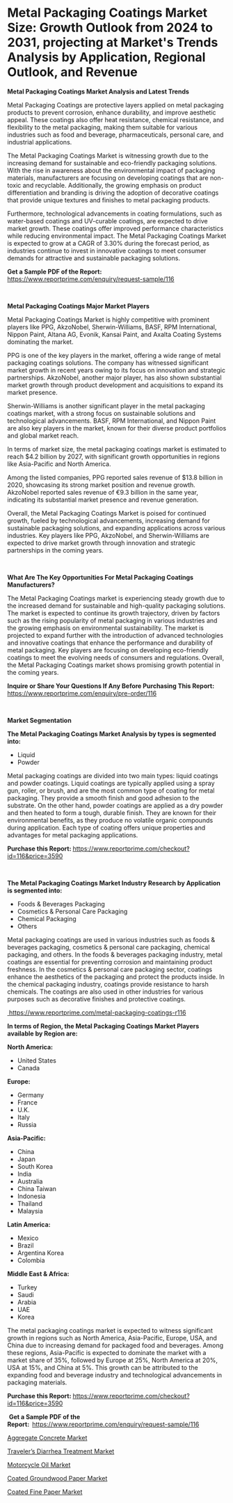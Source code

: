 <p><h1>Metal Packaging Coatings Market Size: Growth Outlook from 2024 to 2031, projecting at Market's Trends Analysis by Application, Regional Outlook, and Revenue</h1></p><p><strong>Metal Packaging Coatings Market Analysis and Latest Trends</strong></p>
<p><p>Metal Packaging Coatings are protective layers applied on metal packaging products to prevent corrosion, enhance durability, and improve aesthetic appeal. These coatings also offer heat resistance, chemical resistance, and flexibility to the metal packaging, making them suitable for various industries such as food and beverage, pharmaceuticals, personal care, and industrial applications.</p><p>The Metal Packaging Coatings Market is witnessing growth due to the increasing demand for sustainable and eco-friendly packaging solutions. With the rise in awareness about the environmental impact of packaging materials, manufacturers are focusing on developing coatings that are non-toxic and recyclable. Additionally, the growing emphasis on product differentiation and branding is driving the adoption of decorative coatings that provide unique textures and finishes to metal packaging products.</p><p>Furthermore, technological advancements in coating formulations, such as water-based coatings and UV-curable coatings, are expected to drive market growth. These coatings offer improved performance characteristics while reducing environmental impact. The Metal Packaging Coatings Market is expected to grow at a CAGR of 3.30% during the forecast period, as industries continue to invest in innovative coatings to meet consumer demands for attractive and sustainable packaging solutions.</p></p>
<p><strong>Get a Sample PDF of the Report:&nbsp;</strong> <a href="https://www.reportprime.com/enquiry/request-sample/116">https://www.reportprime.com/enquiry/request-sample/116</a></p>
<p>&nbsp;</p>
<p><strong>Metal Packaging Coatings Major Market Players</strong></p>
<p><p>Metal Packaging Coatings Market is highly competitive with prominent players like PPG, AkzoNobel, Sherwin-Williams, BASF, RPM International, Nippon Paint, Altana AG, Evonik, Kansai Paint, and Axalta Coating Systems dominating the market. </p><p>PPG is one of the key players in the market, offering a wide range of metal packaging coatings solutions. The company has witnessed significant market growth in recent years owing to its focus on innovation and strategic partnerships. AkzoNobel, another major player, has also shown substantial market growth through product development and acquisitions to expand its market presence.</p><p>Sherwin-Williams is another significant player in the metal packaging coatings market, with a strong focus on sustainable solutions and technological advancements. BASF, RPM International, and Nippon Paint are also key players in the market, known for their diverse product portfolios and global market reach.</p><p>In terms of market size, the metal packaging coatings market is estimated to reach $4.2 billion by 2027, with significant growth opportunities in regions like Asia-Pacific and North America. </p><p>Among the listed companies, PPG reported sales revenue of $13.8 billion in 2020, showcasing its strong market position and revenue growth. AkzoNobel reported sales revenue of €9.3 billion in the same year, indicating its substantial market presence and revenue generation.</p><p>Overall, the Metal Packaging Coatings Market is poised for continued growth, fueled by technological advancements, increasing demand for sustainable packaging solutions, and expanding applications across various industries. Key players like PPG, AkzoNobel, and Sherwin-Williams are expected to drive market growth through innovation and strategic partnerships in the coming years.</p></p>
<p>&nbsp;</p>
<p><strong>What Are The Key Opportunities For Metal Packaging Coatings Manufacturers?</strong></p>
<p><p>The Metal Packaging Coatings market is experiencing steady growth due to the increased demand for sustainable and high-quality packaging solutions. The market is expected to continue its growth trajectory, driven by factors such as the rising popularity of metal packaging in various industries and the growing emphasis on environmental sustainability. The market is projected to expand further with the introduction of advanced technologies and innovative coatings that enhance the performance and durability of metal packaging. Key players are focusing on developing eco-friendly coatings to meet the evolving needs of consumers and regulations. Overall, the Metal Packaging Coatings market shows promising growth potential in the coming years.</p></p>
<p><strong>Inquire or Share Your Questions If Any Before Purchasing This Report:</strong> <a href="https://www.reportprime.com/enquiry/pre-order/116">https://www.reportprime.com/enquiry/pre-order/116</a></p>
<p>&nbsp;</p>
<p><strong>Market Segmentation</strong></p>
<p><strong>The Metal Packaging Coatings Market Analysis by types is segmented into:</strong></p>
<p><ul><li>Liquid</li><li>Powder</li></ul></p>
<p><p>Metal packaging coatings are divided into two main types: liquid coatings and powder coatings. Liquid coatings are typically applied using a spray gun, roller, or brush, and are the most common type of coating for metal packaging. They provide a smooth finish and good adhesion to the substrate. On the other hand, powder coatings are applied as a dry powder and then heated to form a tough, durable finish. They are known for their environmental benefits, as they produce no volatile organic compounds during application. Each type of coating offers unique properties and advantages for metal packaging applications.</p></p>
<p><strong>Purchase this Report:&nbsp;</strong><a href="https://www.reportprime.com/checkout?id=116&price=3590">https://www.reportprime.com/checkout?id=116&price=3590</a></p>
<p>&nbsp;</p>
<p><strong>The Metal Packaging Coatings Market Industry Research by Application is segmented into:</strong></p>
<p><ul><li>Foods & Beverages Packaging</li><li>Cosmetics & Personal Care Packaging</li><li>Chemical Packaging</li><li>Others</li></ul></p>
<p><p>Metal packaging coatings are used in various industries such as foods & beverages packaging, cosmetics & personal care packaging, chemical packaging, and others. In the foods & beverages packaging industry, metal coatings are essential for preventing corrosion and maintaining product freshness. In the cosmetics & personal care packaging sector, coatings enhance the aesthetics of the packaging and protect the products inside. In the chemical packaging industry, coatings provide resistance to harsh chemicals. The coatings are also used in other industries for various purposes such as decorative finishes and protective coatings.</p></p>
<p><a href="https://www.reportprime.com/metal-packaging-coatings-r116">&nbsp;https://www.reportprime.com/metal-packaging-coatings-r116</a></p>
<p><strong>In terms of Region, the Metal Packaging Coatings Market Players available by Region are:</strong></p>
<p>
    <p> <strong> North America: </strong>
        <ul>
            <li>United States</li>
            <li>Canada</li>
        </ul>
        </p> 
    <p> <strong> Europe: </strong>
        <ul>
            <li>Germany</li>
            <li>France</li>
            <li>U.K.</li>
            <li>Italy</li>
            <li>Russia</li>
        </ul>
        </p> 
    <p> <strong> Asia-Pacific: </strong>
        <ul>
            <li>China</li>
            <li>Japan</li>
            <li>South Korea</li>
            <li>India</li>
            <li>Australia</li>
            <li>China Taiwan</li>
            <li>Indonesia</li>
            <li>Thailand</li>
            <li>Malaysia</li>
        </ul>
        </p> 
    <p> <strong> Latin America: </strong>
        <ul>
            <li>Mexico</li>
            <li>Brazil</li>
            <li>Argentina Korea</li>
            <li>Colombia</li>
        </ul>
        </p> 
    <p> <strong> Middle East & Africa: </strong>
        <ul>
            <li>Turkey</li>
            <li>Saudi</li>
            <li>Arabia</li>
            <li>UAE</li>
            <li>Korea</li>
        </ul>
    </p>
    </p>
<p><p>The metal packaging coatings market is expected to witness significant growth in regions such as North America, Asia-Pacific, Europe, USA, and China due to increasing demand for packaged food and beverages. Among these regions, Asia-Pacific is expected to dominate the market with a market share of 35%, followed by Europe at 25%, North America at 20%, USA at 15%, and China at 5%. This growth can be attributed to the expanding food and beverage industry and technological advancements in packaging materials.</p></p>
<p><strong>Purchase this Report: </strong><a href="https://www.reportprime.com/checkout?id=116&price=3590">https://www.reportprime.com/checkout?id=116&price=3590</a></p>
<p>&nbsp;<strong>Get a Sample PDF of the Report:&nbsp;&nbsp;</strong><a href="https://www.reportprime.com/enquiry/request-sample/116">https://www.reportprime.com/enquiry/request-sample/116</a></p>
<p><strong></strong></p>
<p><p><a href="https://github.com/waylose1223/Market-Research-Report-List-2/blob/main/aggregate-concrete-market.md">Aggregate Concrete Market</a></p><p><a href="https://issuu.com/reportprime-2/docs/travelers-diarrhea-treatment-market_618daea34f5b05">Traveler’s Diarrhea Treatment Market</a></p><p><a href="https://github.com/gcimaudf65/Market-Research-Report-List-2/blob/main/motorcycle-oil-market.md">Motorcycle Oil Market</a></p><p><a href="https://github.com/sardarp081/Market-Research-Report-List-2/blob/main/coated-groundwood-paper-market.md">Coated Groundwood Paper Market</a></p><p><a href="https://github.com/dmmanir420/Market-Research-Report-List-2/blob/main/coated-fine-paper-market.md">Coated Fine Paper Market</a></p></p>